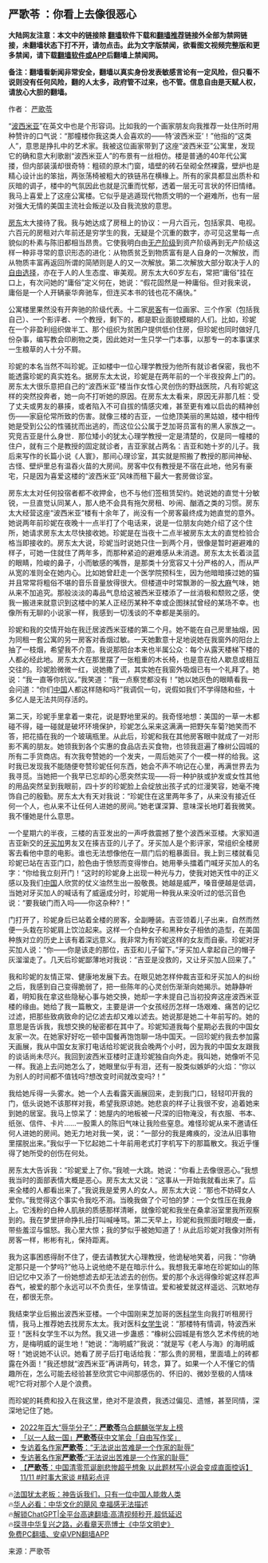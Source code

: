  <!-- 面包屑导航 --> <h2>严歌苓 ：你看上去像很恶心</h2> <p class="notice"><b>大陆网友注意：本文中的链接除 <a href="https://github.com/bannedbook/fanqiang" >翻墙</a>软件下载和<a href="https://github.com/killgcd/justmysocks/blob/master/README.md">翻墙推荐</a>链接外全部为禁网链接，未翻墙状态下打不开，请勿点击。此为文字版禁闻，欲看图文视频完整版和更多禁闻，请下载<a href="https://github.com/bannedbook/fanqiang">翻墙软件或APP</a>后翻墙上禁闻网。</p><p>备注：翻墙看新闻非常安全，翻墙以真实身份发表敏感言论有一定风险，但只看不说则没有任何风险，翻的人太多，政府管不过来，也不管。信息自由是天赋人权，请放心大胆的翻墙。</b></p>  <div class="entry"> <p>作者： <a href="https://www.bannedbook.org/bnews/tag/%e4%b8%a5%e6%ad%8c%e8%8b%93/" class="st_tag internal_tag" rel="tag" title="标签 严歌苓 下的日志">严歌苓</a></p> <p id="conimg">“<a href="https://www.bannedbook.org/bnews/tag/%E6%B3%A2%E8%A5%BF%E7%B1%B3%E4%BA%9A/" class="st_tag internal_tag" rel="tag" title="标签 波西米亚 下的日志">波西米亚</a>”在英文中也是个形容词。比如我的一个画家朋友向我推荐一处住所时用种赞许的口气说：“那幢楼你我这类人会喜欢的——特‘波西米亚’！”他指的“这类人”，意思是挣扎中的艺术家。我被这位画家带到了这座“波西米亚”公寓里，发现它的确和意大利歌剧“波西米亚人”的布景有一丝相仿。楼是普通的40年代公寓搂，但内部装潢却很奇特：粗硕的原木门窗，墙壁的砖石垒砌全然裸露，壁炉也是精心设计出的笨拙，两张荡椅被粗大的铁链吊在横椽上。所有的家具都显出质朴和灰暗的调子，楼中的气氛因此也就是沉重而忧郁，透着一层无可言状的怀旧情绪。我马上喜爱上了这座公寓楼。它似乎是逃遁现代物质文明的一个避难所，也有一层对强大无情的美国主流社会叛逆以及自我流放的意思。</p> <p><a href="https://www.bannedbook.org/bnews/tag/%e6%88%bf%e4%b8%9c/" class="st_tag internal_tag" rel="tag" title="标签 房东 下的日志">房东</a>太大接待了我。我与她达成了房租上的协议：一月六百元，包括家具、电视。六百元的房租对六年前还是穷学生的我，无疑是个沉重的数字，亦可见这里每一点貌似的朴素与陈旧都相当昂贵。它使我明白由<a href="https://www.bannedbook.org/bnews/tag/%E6%97%A0%E4%BA%A7%E9%98%B6%E7%BA%A7/" class="st_tag internal_tag" rel="tag" title="标签 无产阶级 下的日志">无产阶级</a>到资产阶级再到无产阶级这样一种非寻常的意识形态的进化：从物质贫乏到物质富有是人自身的一次解放，而从物质丰富再返回所谓的简陋则是人的又一次解放。第二次解放大部分取决于人的<span class='wp_keywordlink'><a href="https://www.bannedbook.org/forum2/topic1017.html" title="弗里德曼《自由选择》" target="_blank">自由选择</a></span>，亦在于人的人生态度、审美观。房东太大60岁左右，常把“庸俗”挂在口上，有次问她的“庸俗”定义何在，她说：“假花固然是一种庸俗。但对我来说，庸俗是一个人开辆豪华奔驰车，但连买本书的钱也花不痛快。”</p> <p>公寓楼里果然没有开奔驰的阶级代表。十二家<a href="https://www.bannedbook.org/bnews/tag/%E6%88%BF%E5%AE%A2/" class="st_tag internal_tag" rel="tag" title="标签 房客 下的日志">房客</a>有一位画家、三个作家（包括我自己）、一个影评者、一个教授，剩下的，都是职业面貌模糊的人们。比如，珍妮在一个非盈利组织做半工、那个组织为贫困户提供低价住房，但珍妮也同时做好几份杂事，编写教会印刷物之类，因此她对一生只学一门本事，以那专一的本事谋求一生粮草的人十分不屑。</p> <p>珍妮的本名当然不叫珍妮。正如楼中一位心理学教授为他所有就诊者保密，我也不能透露珍妮的真实姓名。据房东太太说，珍妮是在两年前的一个半夜投奔上门的。房东太大很乐意把自己的“波西米亚”楼当作女性心灵创伤的野战医院，凡有珍妮这样的突然投奔者，她一向不打听她的原因。在房东太太看来，原因无非那几桩：受了丈夫或男友的暴揍，或者陷入不可自拔的情感灾难，甚至更有难以启齿的精神创伤——家庭伦常所致的伤害。就像三楼的吉亚，一位绝顶美丽的黑姑娘，楼中相传她是受到公公的性骚扰而出逃的，而这位公公属于芝加哥员富有的黑人家族之一。究竞吉亚是什么身世．那位矮小的犹太心理学教授一定是清楚的，仅是同一幢楼的住户，就有三个是教授的固定就诊者，吉亚家就占两名：吉亚和她十岁的儿子。我后来写作的长篇小说《人寰》，那间心理诊室，其实就是照搬了教授的那间神秘、古怪、壁炉里总有温吞火苗的大房间。房客中仅有教授是不宿在此地，他另有豪宅，只是因为喜爱这楼的“波西米亚”风味而租下最大一套房做诊室。</p> <p>房东太太对任何投宿者都不收押金，也不与他们签租赁契约。她说她的直觉十分敏锐，一旦直觉认同某人，那人绝不会具有拖欠房租、吵闹、酗酒之类的习惯。房东太大经营这座“波西米亚”楼有十余年了，尚没有一个房客最终成为她直觉的意外。她说两年前珍妮在夜晚十一点半打了个电话来，说是一位朋友向她介绍了这个住所，她请求房东太太尽快接收她。珍妮是在当夜十二点半被房东太太的直觉检验合格当即接收的。房东太大说，珍妮当时说她只住一到两个月，很像是暂时避避难的样子，可她一住就住了两年多，而那种紧迫的避难感从未消退。房东太太长着淡蓝的眼睛，险峻的鼻子，小而敏感的嘴唇，是那类十分宽容又十分严格的人，而从严从宽的准则全在她内心。比如她曾赶走一个医学院预科生，因为他暗暗揍过她的猫并且常常将粗俗不堪的音乐音量放得很大。但楼道中时常飘渺的一股<span class='wp_keywordlink'><a href="https://www.bannedbook.org/bnews/lifebaike/20181016/1013890.html" title="中国留学生试了一下大麻 结果死在回国路上" target="_blank">大麻</a></span>气味，她从来不加追究。那般淡淡的毒品气息给这被西米亚楼添了一丝消极和颓败之感，使我一搬进来就意识到这楼中的某人正经历某种不幸或企图抹拭曾经的某场不幸。也像所有无聊的小说家一样，我感到一切浅谈的不幸都是美丽的。</p> <p>珍妮和我的交情开始在我迁居波西米亚楼的第二个月。她不能在自己房里抽烟，因为同租一套公寓的另一房客对香烟过敏。一天她歉意十足地说她在我窗外的阳台上抽了一枝烟，希望我不介意。我说那阳台本来也半属公众：每个从露天楼梯下楼的人都必经此地。房东太大在那里摆了一张粗重的木长椅，也是意在给人歇息或相互交往的。珍妮脸微微一红，说她撒了谎，其实她在我窗外吸烟已有一个礼拜了。她说：“我一直等你抗议。”我笑道：“我一点察觉都没有！”她以她灰色的眼睛看我一会问道：“你们<span class='wp_keywordlink_affiliate'><a href="https://www.bannedbook.org/" title="中国" target="_blank">中国</a></span>人都这样随和吗?”我调侃一句，说假如我们不学得随和些，十多亿人是无法共同存活的。</p> <p>第二天，珍妮手里拿着一束花，说是野地里采的。我奇怪地想：美国的一草一木都碰不得，碰一碰就是破坏环境保护，珍妮怎么采来这满满一把野矢车菊?她笑而不答，把花插在我的一个玻璃瓶里。从此后，珍妮和我在其他房客眼中就成了一对形影不离的朋友。她领我到各个实惠的食品店去买食物，也领我逛遍了橡树公园城的所有二手货商店。有次我夸赞她的一个发夹，一周后她买了个一模一样的给我。这时我已发现我不能随便夸赞珍妮任何东西，她会不声不响记在心里，再满世界去为我寻觅。当她把一个我早已忘却的心愿突然实现——将一种护肤或护发或女性其他的用品突然呈到我眼前，四十岁的珍妮脸上会绽放出孩子式的烂漫笑容，她毫不掩饰自己的殷勤。房东太大有天对我说：“珍妮住在这里两年多了，从来没有接近任何一个人，也从来不让任何人进她的房间。”她老谋深算、意味深长地盯着我微笑。我不懂她是什么意思。</p>  <p>一个星期六的半夜，三楼的吉亚发出的一声呼救震撼了整个波西米亚楼。大家知道吉亚新交的<a href="https://www.bannedbook.org/bnews/tag/%E7%89%99%E4%B9%B0%E5%8A%A0/" class="st_tag internal_tag" rel="tag" title="标签 牙买加 下的日志">牙买加</a>男友又在揍吉亚的儿子了。牙买加人是个影评家，常组织全楼房客去看他中意的电影。谁也无法想像他在一扇门后的粗暴面目。我上到三楼就看见珍妮已站在吉亚门口，脸色由于愤怒而变得惨白。她用拳头擂着门喊牙买加人的名字：“你给我立刻开门！”这时的珍妮身上出现一种光与力，使我对她天性中的正义感以及我们<a href="https://www.bannedbook.org/bnews/tag/%E4%B8%AD%E5%9B%BD/" class="st_tag internal_tag" rel="tag" title="标签 中国 下的日志">中国</a>人欣赏的仗义油然生出一股敬畏。她越是威严，嗓音便越是低调，当她对牙买加人的喊话有了威逼成分时，珍妮用一种我从来没听过的低沉音色说：“要我破门而入吗——你这杂种?！”</p> <p>门打开了，珍妮身后已站着全楼的房客，全副睡装。吉亚领着儿子出来，自然而然便一头栽在珍妮肩上饮泣起来。这样一个白种女子和黑种女子相依的造型，在美国种族对立的历史上该有着深远意义。我非常为有珍妮这样的女友而自豪。珍妮对牙买加人说：“你——你是该走的那位，吉亚和儿子留下。”牙买加人拿起自己的帽子灰溜溜走了。几天后珍妮鄙薄地对我说：“吉亚是没救的，又让牙买加人回来了。”</p> <p>我和珍妮的友情正常、健康地发展下去。在眼见她怎样仲裁吉亚和牙买加人的纠纷之后，我感到自己变得脆弱了，把一些陈年的心灵创伤渐渐向她揭示。她静静听着，明知我在拿这些隐秘心事与她交换，她却一字未提自己当初投奔这座波西米亚楼的缘由。她给了我一篇散文，主要是讲一个女孩经历怎样一场艰难、痛苦的记忆过滤，把那些致病致命的记亿滤去却又难以滤去。她说那是她二十年前写的。她的意思是告诉我，我想交换的秘密都在其中了。珍妮知道我每个星期必去我的中国女友家一次。在她家好好吃一顿中国餐再饱饱聊一场中国天。一回珍妮约我去参加露天画展，我从中国女友家打电话给珍妮说我会晚两个小时，因为我的中国女友跟我的谈话尚未尽兴。我回到波西米亚楼时正逢珍妮独自向外走。我叫她，她像听不见一样。我追上去问她怎么了，她眼里似乎有泪，还有一股类似嫉妒的火焰：“你以为别人的时间都不值钱吗?想改变时间就改变吗?！”</p> <p>我给她斥得一头雾水。她一个人去看露天画展回来，走到我门口，轻轻叩开我的门，低头说她不该那样对我，希望我原谅她。她悲哀的样子让我很不安，追着她来到她的居室。我马上惊呆了：她屋内的地板被一尺深的旧物淹没，有衣服、书本、纸张、信件、卡片……一股熏人的陈旧气味让我险些窒息。难怪珍妮从来不邀请任何人进她的房间。她无力地对我一笑，说：“一部分的我是瘫痪的，没法从旧事物里摆脱出来。”我似乎一下忆起她二十年前用老式打字机写下的那篇散文。我近乎懂得了她所受的创伤在何处。</p>  <p>房东太大告诉我：“珍妮爱上了你。”我唬一大跳。她说：“你看上去像很恶心。”我想我当时的面部表情大概是恶心。房东太太又说：“这事从一开始我就看出来了。后来全楼的人都看出来了。”我说我是爱男人的女人。房东太大说：“那也不妨碍女人爱你。”我觉得这个事实令我吃不消。当晚我做了个可怕的梦：一个女性压在我身上。它浅粉的白种人肌肤的质感那样清晰，就像珍妮和我坐在桑拿浴室里我所观察到的。我在梦里拼命挣扎扭打叫喊唾骂。第二天早上，珍妮和我照面时眼皮一垂，带些羞涩与愠怒。我心里大惊；我的梦似乎被她知道了！从此后珍妮对我像对所有房客一样，彬彬有礼，保持距离。</p> <p>我为这事困惑得耐不住了，便去请教犹大心理教授，他诡秘地笑着，问我：“你确定那只是一个梦吗?”他马上说他绝不是在暗示什么。我想我无辜地在珍妮如山的陈旧记忆中又添了一份她想滤去却无法滤去的创伤。爱的那个永远得像珍妮这样忍声吞气，被爱的那个永远可以不负责任，坐享情谊。爱和被爱就这样遥远、沉默地存在，都很无奈。</p> <p>我结束学业后搬出波西米亚楼。一个中国刚来芝加哥的医<span class='wp_keywordlink'><a href="https://www.bannedbook.org/forum11/topic309.html" title="禁片：“科学”的棍子" target="_blank">科学</a></span>生向我打听租房行情，我马上推荐她去找房东太太。我对医科<a href="https://www.bannedbook.org/bnews/tag/%E5%A5%B3%E5%AD%A6%E7%94%9F/" class="st_tag internal_tag" rel="tag" title="标签 女学生 下的日志">女学生</a>说：“那楼特有情调，特波西米亚！”医科女学生不以为然。我又进一步蛊惑：“橡树公园城是有悠久艺术传统的地方，是梅明威的诞生地！”她说：“海明威?”我说：“就是写《老人与海》的海明威呀！”她说她不认识。她看了房子后打电话给我：“那么贵的房租，里面墙上的砖都露在外面！”我还想就“波西米亚”再讲两句，转念，算了。如果一个人不懂它的情趣所在，怎么可能去经验甚至欣赏它中间那感伤的、怀旧的、微妙至极的人情味呢?它将对那个人是个浪费。</p> <p>而珍妮的耗费和投入在我这里，绝对不是浪费，我透过偏见、遗憾，甚至同情，深深地记住了她。</p>  <!--<div id="taboola-mid-1"></div>--><ul class='op-related-articles' title='相关阅读'> <li><a href='https://www.bannedbook.org/bnews/cnnews/20230123/1839674.html' target='_blank'>2022年百大“辱华分子”：<b>严歌苓</b>乌合麒麟张学友上榜</a></li> <li><a href='https://www.bannedbook.org/bnews/headline/20221213/1822717.html' target='_blank'>「以一人敌一国」<b>严歌苓</b>获中文笔会「自由写作奖」</a></li> <li><a href='https://www.bannedbook.org/bnews/baitai/20221116/1812148.html' target='_blank'>专访着名作家<b>严歌苓</b>：“无法说出苦难是一个作家的耻辱”</a></li> <li><a href='https://www.bannedbook.org/bnews/headline/20221115/1811322.html' target='_blank'>专访著名作家<b>严歌苓</b>:“无法说出苦难是一个作家的耻辱”</a></li> <li><a href='https://www.bannedbook.org/bnews/bannedvideo/20221114/1810855.html' target='_blank'>【<b>严歌苓</b>：中国清零荒诞剧悲惨超乎想象 以此题材写小说会变成直面控诉】11/11 #时事大家谈 #精彩点评</a></li> </ul> <p class="texttj"> 🔥<a href="https://www.bannedbook.org/bnews/ssgc/20230219/1850782.html" target="_blank">法国犹太老板：神告诉我们，只有一位中国人能救人类</a><br/> 🔥<a href="https://www.bannedbook.org/bnews/comments/20220220/1694796.html" target="_blank">华人必看：中华文化的飓风 幸福感无法描述</a><br/> 🔥<a href="https://github.com/bannedbook/fanqiang/wiki/V2ray%E6%9C%BA%E5%9C%BA" target="_blank">解锁ChatGPT|全平台高速翻墙:高清视频秒开,超低延迟</a><br/> 🔥<a href="https://www.bannedbook.org/bnews/comments/20220808/1768773.html" target="_blank">探寻中华复兴之路，必看章天亮博士《中华文明史》</a><br/> <a href="https://github.com/bannedbook/fanqiang/wiki/%E7%A6%81%E9%97%BB%E7%BD%91%E5%AE%89%E5%8D%93%E7%BF%BB%E5%A2%99%E6%96%B0%E9%97%BBAPP" target="_blank">免费PC翻墙、安卓VPN翻墙APP</a><br/> </p><p class="src-info">来源：严歌苓 </p><a name='sharetosocial'></a> <div style="margin-bottom:5px;padding-bottom:5px;clear:both"> <div id="archive-pix-1" class="banner-ads"> <!-- AuctionX Display platform tag START --> <div id="27602x728x90x621x_ADSLOT1" clicktrack="%%CLICK_URL_ESC%%"></div>  <!-- AuctionX Display platform tag END --> </div> <div id="archive-pix-2" class="banner-ads"> <!-- AuctionX Display platform tag START --> <div id="27556x300x250x621x_ADSLOT1" clicktrack="%%CLICK_URL_ESC%%" style="margin:0 auto;text-align:center"></div>  <!-- AuctionX Display platform tag END --> </div> </div>  <div id="archive-pix-1" class="banner-ads"> <!-- AuctionX Display platform tag START --> <div id="27603x728x90x621x_ADSLOT1" clicktrack="%%CLICK_URL_ESC%%"></div>  <!-- AuctionX Display platform tag END --> </div> </div><!--END ENTRY--> 